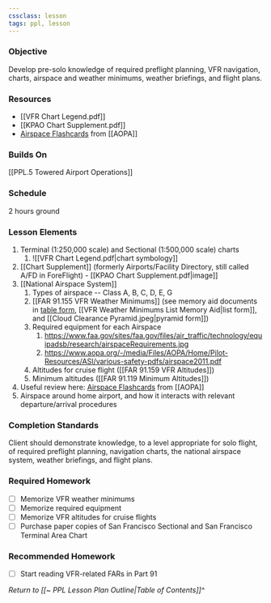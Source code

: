 ```yaml
---
cssclass: lesson
tags: ppl, lesson
---
```

### Objective
Develop pre-solo knowledge of required preflight planning, VFR navigation, charts, airspace and weather minimums, weather briefings, and flight plans.

### Resources
- [[VFR Chart Legend.pdf]]
- [[KPAO Chart Supplement.pdf]]
- [Airspace Flashcards](https://www.nxtbook.com/nxtbooks/aopa/flashcards_2019/index.php#/p/1) from [[AOPA]]

### Builds On
[[PPL.5 Towered Airport Operations]]

### Schedule
2 hours ground

### Lesson Elements
1. Terminal (1:250,000 scale) and Sectional (1:500,000 scale) charts
	1. ![[VFR Chart Legend.pdf|chart symbology]]
4. [[Chart Supplement]] (formerly Airports/Facility Directory, still called A/FD in ForeFlight) - [[KPAO Chart Supplement.pdf|image]]
5. [[National Airspace System]]
	1. Types of airspace -- Class A, B, C, D, E, G
	2. [[FAR 91.155 VFR Weather Minimums]] (see memory aid documents in [table form](https://www.faasafety.gov/files/gslac/courses/content/25/185/vfr%20weather%20minimums.pdf), [[VFR Weather Minimums List Memory Aid|list form]], and [[Cloud Clearance Pyramid.jpeg|pyramid form]])
	3. Required equipment for each Airspace
		1. https://www.faa.gov/sites/faa.gov/files/air_traffic/technology/equipadsb/research/airspaceRequirements.jpg
		2. https://www.aopa.org/-/media/Files/AOPA/Home/Pilot-Resources/ASI/various-safety-pdfs/airspace2011.pdf
	4. Altitudes for cruise flight ([[FAR 91.159 VFR Altitudes]])
	5. Minimum altitudes ([[FAR 91.119 Minimum Altitudes]])
7. Useful review here: [Airspace Flashcards](https://www.nxtbook.com/nxtbooks/aopa/flashcards_2019/index.php#/p/1) from [[AOPA]]
8. Airspace around home airport, and how it interacts with relevant departure/arrival procedures

### Completion Standards
Client should demonstrate knowledge, to a level appropriate for solo flight, of required preflight planning, navigation charts, the national airspace system, weather briefings, and flight plans.

### Required Homework
- [ ] Memorize VFR weather minimums
- [ ] Memorize required equipment
- [ ] Memorize VFR altitudes for cruise flights
- [ ] Purchase paper copies of San Francisco Sectional and San Francisco Terminal Area Chart

### Recommended Homework
- [ ] Start reading VFR-related FARs in Part 91

*Return to [[~ PPL Lesson Plan Outline|Table of Contents]]^*
